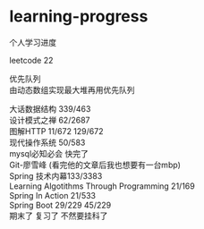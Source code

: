 # learning-progress
个人学习进度    

leetcode 22   



优先队列       
由动态数组实现最大堆再用优先队列      
 

大话数据结构 339/463      
设计模式之禅 62/2687  
图解HTTP 11/672  129/672    
现代操作系统 50/583  
mysql必知必会 快完了    
Git-廖雪峰  (看完他的文章后我也想要有一台mbp)  
Spring 技术内幕133/3383  
Learning Algotithms Through Programming  21/169    
Spring In Action 21/533  
Spring Boot 29/229 45/229  
期末了 复习了 不然要挂科了
